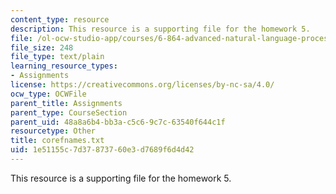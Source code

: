 ```yaml
---
content_type: resource
description: This resource is a supporting file for the homework 5.
file: /ol-ocw-studio-app/courses/6-864-advanced-natural-language-processing-fall-2005/1e51155c7d37873760e3d7689f6d4d42_corefnames.txt
file_size: 248
file_type: text/plain
learning_resource_types:
- Assignments
license: https://creativecommons.org/licenses/by-nc-sa/4.0/
ocw_type: OCWFile
parent_title: Assignments
parent_type: CourseSection
parent_uid: 48a8a6b4-bb3a-c5c6-9c7c-63540f644c1f
resourcetype: Other
title: corefnames.txt
uid: 1e51155c-7d37-8737-60e3-d7689f6d4d42
---
```

This resource is a supporting file for the homework 5.